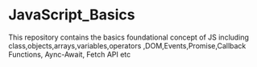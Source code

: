 # JavaScript_Basics
This repository contains the basics foundational concept of JS including class,objects,arrays,variables,operators ,DOM,Events,Promise,Callback Functions, Aync-Await,  Fetch API etc
